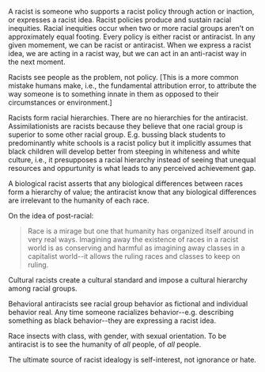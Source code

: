 
A racist is someone who supports a racist policy through action or inaction, or expresses a racist idea. Racist policies produce and sustain racial inequities. Racial inequities occur when two or more racial groups aren't on approximately equal footing. Every policy is either racist or antiracist. In any given momement, we can be racist or antiracist. When we express a racist idea, we are acting in a racist way, but we can act in an anti-racist way in the next moment.

Racists see people as the problem, not policy. [This is a more common mistake humans make, i.e., the fundamental attribution error, to attribute the way someone is to something innate in them as opposed to their circumstances or environment.]

Racists form racial hierarchies. There are no hierarchies for the antiracist. Assimilationists are racists because they believe that one racial group is superior to some other racial group. E.g. bussing black students to predominantly white schools is a racist policy but it implicitly assumes that black children will develop better from steeping in whiteness and white culture, i.e., it presupposes a racial hierarchy instead of seeing that unequal resources and oppurtunity is what leads to any perceived achievement gap.

A biological racist asserts that any biological differences between races form a hierarchy of value; the antiracist know that any biological differences are irrelevant to the humanity of each race.

On the idea of post-racial:

> Race is a mirage but one that humanity has organized itself around in very real ways. Imagining away the existence of races in a racist world is as conserving and harmful as imagining away classes in a capitalist world--it allows the ruling races and classes to keep on ruling.

Cultural racists create a cultural standard and impose a cultural hierarchy among racial groups.

Behavioral antiracists see racial group behavior as fictional and individual behavior real. Any time someone racializes behavior--e.g. describing something as black behavior--they are expressing a racist idea. 

Race insects with class, with gender, with sexual orientation. To be antiracist is to see the humanity of _all_ people, of _all_ people. 

The ultimate source of racist idealogy is self-interest, not ignorance or hate.
